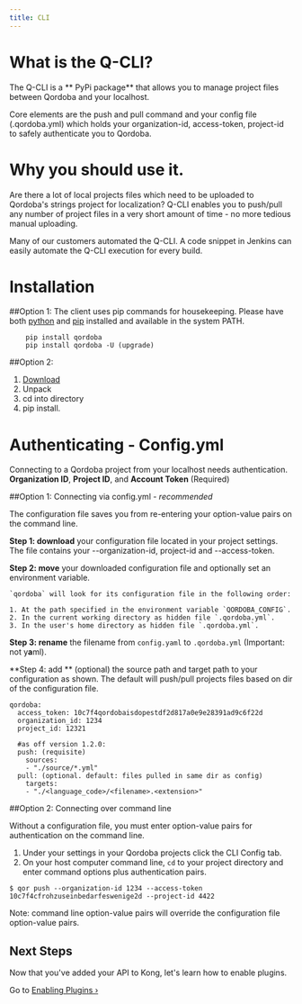 ```yaml
---
title: CLI
---
```


# What is the Q-CLI?

The Q-CLI is a ** PyPi package** that allows you to manage project files between Qordoba and your localhost. 

Core elements are the push and pull command and your config file (.qordoba.yml) which holds your organization-id, access-token, project-id to safely authenticate you to Qordoba.

# Why you should use it.

Are there a lot of local projects files which need to be uploaded to Qordoba's strings project for localization? Q-CLI enables you to push/pull any number of project files in a very short amount of time -  no more tedious manual uploading.

Many of our customers automated the Q-CLI. A code snippet in Jenkins can easily automate the Q-CLI execution for every build.


# Installation

##Option 1:
The client uses pip commands for housekeeping. Please have both [python](https://www.python.org/) and [pip](https://pip.pypa.io/en/stable/installing/#) installed and available in the system PATH.

```
	pip install qordoba
	pip install qordoba -U (upgrade)
```

##Option 2: 

1. [Download](https://github.com/Qordobacode/qordoba-cli/tree/master)
2. Unpack
3. cd into directory
4. pip install.


# Authenticating - Config.yml

Connecting to a Qordoba project from your localhost needs authentication. 
**Organization ID**, **Project ID**, and **Account Token** (Required)

##Option 1: Connecting via config.yml  - *recommended*

The configuration file saves you from re-entering your option-value pairs on the command line.

**Step 1: download** your configuration file located in your project settings. The file contains your --organization-id, project-id and --access-token. 

**Step 2: move** your downloaded configuration file and optionally set an environment variable.

    `qordoba` will look for its configuration file in the following order:

    1. At the path specified in the environment variable `QORDOBA_CONFIG`.
    2. In the current working directory as hidden file `.qordoba.yml`.
    3. In the user's home directory as hidden file `.qordoba.yml`.

**Step 3: rename** the filename from `config.yaml` to `.qordoba.yml` (Important: not y**a**ml).

**Step 4: add ** (optional) the source path and target path to your configuration as shown. The default will push/pull projects files based on dir of the configuration file.


```
qordoba: 
  access_token: 10c7f4qordobaisdopestdf2d817a0e9e28391ad9c6f22d
  organization_id: 1234
  project_id: 12321
       
  #as off version 1.2.0:
  push: (requisite)
    sources:
    - "./source/*.yml" 
  pull: (optional. default: files pulled in same dir as config)
    targets:
    - "./<language_code>/<filename>.<extension>" 
```

##Option 2: Connecting over command line

Without a configuration file, you must enter option-value pairs for authentication on the command line.

1. Under your settings in your Qordoba projects click the CLI Config tab. 
2. On your host computer command line, `cd` to your project directory and enter command options plus authentication pairs.

```
$ qor push --organization-id 1234 --access-token 10c7f4cfrohzuseinbedarfeswenige2d --project-id 4422

```

Note:  command line option-value pairs will override the configuration file option-value pairs.




## Next Steps

Now that you've added your API to Kong, let's learn how to enable plugins.

Go to [Enabling Plugins &rsaquo;][cli-configuration]

[cli-configuration]: /docs/{{page.kong_version}}/qordoba-cli/cli-configuration

